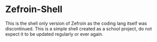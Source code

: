 # Zefroin-Shell
This is the shell only version of Zefroin as the coding lang itself was discontinued. This is a simple shell created as a school project, do not expect it to be updated regularly or ever again.
